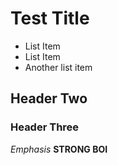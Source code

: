 # Test Title

- List Item
- List Item
- Another list item

## Header Two

### Header Three

*Emphasis* **STRONG BOI**
